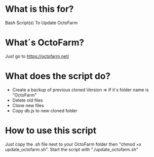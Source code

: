 # What is this for?
Bash Script(s) To Update OctoFarm

# What´s OctoFarm? 
Just go to https://octofarm.net/

# What does the script do?
- Create a backup of previous cloned Version => If it´s folder name is "OctoFarm"
- Delete old files
- Clone new files
- Copy db.js to new cloned folder

# How to use this script
Just copy the .sh file next to your OctoFarm folder then "chmod +x update_octofarm.sh".
Start the script with "./update_octofarm.sh"
